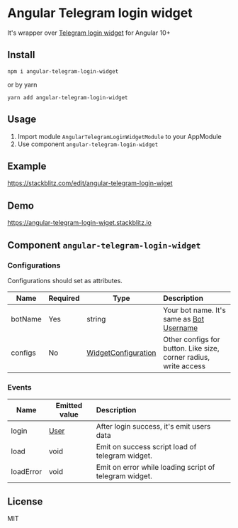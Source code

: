 # Angular Telegram login widget

It's wrapper over [Telegram login widget](https://core.telegram.org/widgets/login) for Angular 10+

## Install

`npm i angular-telegram-login-widget`

or by yarn

`yarn add angular-telegram-login-widget`

## Usage

1. Import module `AngularTelegramLoginWidgetModule` to your AppModule
2. Use component `angular-telegram-login-widget`

## Example

https://stackblitz.com/edit/angular-telegram-login-wiget

## Demo

https://angular-telegram-login-wiget.stackblitz.io

## Component `angular-telegram-login-widget`

### Configurations
Configurations should set as attributes.

| Name          | Required      | Type   |  Description  |
| ------------- |-------------| -----|:-----|
| botName | Yes | string | Your bot name. It's same as [Bot Username](https://core.telegram.org/widgets/login) |
| configs | No | [WidgetConfiguration](https://github.com/madmages/angular-telegram-login-widget/blob/master/projects/angular-telegram-login-widget/src/lib/Types.ts) | Other configs for button. Like size, corner radius, write access |

### Events

| Name    | Emitted value|  Description  |
| ------- | -----|:-----|
| login | [User](https://github.com/madmages/angular-telegram-login-widget/blob/master/projects/angular-telegram-login-widget/src/lib/Types.ts) | After login success, it's emit users data |
| load | void | Emit on success script load of telegram widget. |
| loadError | void | Emit on error while loading script of telegram widget. |


## License

MIT
